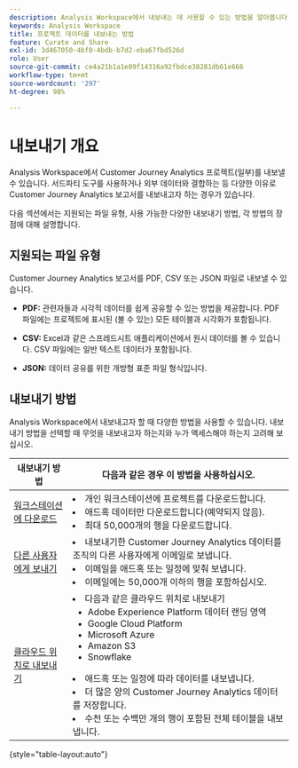```yaml
---
description: Analysis Workspace에서 내보내는 데 사용할 수 있는 방법을 알아봅니다.
keywords: Analysis Workspace
title: 프로젝트 데이터를 내보내는 방법
feature: Curate and Share
exl-id: 3d467050-4bf0-4bdb-b7d2-eba67fbd526d
role: User
source-git-commit: ce4a21b1a1e89f14316a92fbdce38281db61e666
workflow-type: tm+mt
source-wordcount: '297'
ht-degree: 98%

---
```


# 내보내기 개요

Analysis Workspace에서 Customer Journey Analytics 프로젝트(일부)를 내보낼 수 있습니다. 서드파티 도구를 사용하거나 외부 데이터와 결합하는 등 다양한 이유로 Customer Journey Analytics 보고서를 내보내고자 하는 경우가 있습니다.

다음 섹션에서는 지원되는 파일 유형, 사용 가능한 다양한 내보내기 방법, 각 방법의 장점에 대해 설명합니다.

## 지원되는 파일 유형

Customer Journey Analytics 보고서를 PDF, CSV 또는 JSON 파일로 내보낼 수 있습니다.

* **PDF:** 관련자들과 시각적 데이터를 쉽게 공유할 수 있는 방법을 제공합니다. PDF 파일에는 프로젝트에 표시된 (볼 수 있는) 모든 테이블과 시각화가 포함됩니다.

* **CSV:** Excel과 같은 스프레드시트 애플리케이션에서 원시 데이터를 볼 수 있습니다. CSV 파일에는 일반 텍스트 데이터가 포함됩니다.

* **JSON:** 데이터 공유를 위한 개방형 표준 파일 형식입니다.

## 내보내기 방법

Analysis Workspace에서 내보내고자 할 때 다양한 방법을 사용할 수 있습니다. 내보내기 방법을 선택할 때 무엇을 내보내고자 하는지와 누가 액세스해야 하는지 고려해 보십시오.

| 내보내기 방법 | 다음과 같은 경우 이 방법을 사용하십시오. |
|---------|----------|
| [워크스테이션에 다운로드](/help/analysis-workspace/export/download-send.md) | <li>개인 워크스테이션에 프로젝트를 다운로드합니다.</li><li>애드혹 데이터만 다운로드합니다(예약되지 않음).</li> <li>최대 50,000개의 행을 다운로드합니다.</li> <!--true? Are there 2 different options to download to your workstation?--> <!-- is this emailing it? --> |
| [다른 사용자에게 보내기](/help/analysis-workspace/export/t-schedule-report.md) | <li>내보내기한 Customer Journey Analytics 데이터를 조직의 다른 사용자에게 이메일로 보냅니다.</li><li>이메일을 애드혹 또는 일정에 맞춰 보냅니다.</li> <li>이메일에는 50,000개 이하의 행을 포함하십시오.</li> <!--true?--> |
| [클라우드 위치로 내보내기](/help/analysis-workspace/export/export-cloud.md) | <li>다음과 같은 클라우드 위치로 내보내기 <ul><li>Adobe Experience Platform 데이터 랜딩 영역</li><li>Google Cloud Platform</li><li>Microsoft Azure</li><li>Amazon S3</li><li>Snowflake</li></ul></li><li>애드혹 또는 일정에 따라 데이터를 내보냅니다.</li><li>더 많은 양의 Customer Journey Analytics 데이터를 저장합니다.</li><li>수천 또는 수백만 개의 행이 포함된 전체 테이블을 내보냅니다.<!-- What other things? Wiki talks about things that aren't even possible in Data Warehouse. What are they? --> </li> |

{style="table-layout:auto"}
